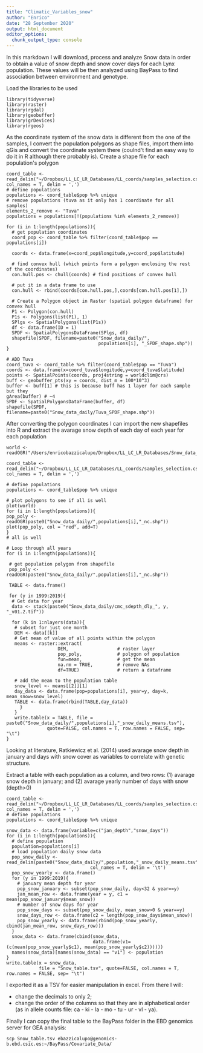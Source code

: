```yaml
---
title: "Climatic_Variables_snow"
author: "Enrico"
date: "28 September 2020"
output: html_document
editor_options:
  chunk_output_type: console
---
```


In this markdown I will download, process and analyze Snow data in order to obtain a value of snow depth and snow cover days for each Lynx population. These values will be then analyzed using BayPass to find association between environment and genotype.

Load the libraries to be used
```{R}
library(tidyverse)
library(raster)
library(rgdal)
library(geobuffer)
library(grDevices)
library(rgeos)
```
As the coordinate system of the snow data is different from the one of the samples, I convert the population polygons as shape files, import them into qGis and convert the coordinate system there (coulnd't find an easy way to do it in R although there probably is).
Create a shape file for each population's polygon
```{R}
coord_table <- read_delim("~/Dropbox/LL_LC_LR_Databases/LL_coords/samples_selection.csv", col_names = T, delim = ',')
# define populations
populations <- coord_table$pop %>% unique
# remove populations (tuva as it only has 1 coordinate for all samples)
elements_2_remove <- "Tuva"
populations = populations[!(populations %in% elements_2_remove)]

for (i in 1:length(populations)){
  # get population coordinates
  coord_pop <- coord_table %>% filter(coord_table$pop == populations[i])
  
  coords <- data.frame(x=coord_pop$longitude,y=coord_pop$latitude)
  
  # find convex hull (which points form a polygon enclosing the rest of the coordinates)
  con.hull.pos <- chull(coords) # find positions of convex hull
  
  # put it in a data frame to use
  con.hull <- rbind(coords[con.hull.pos,],coords[con.hull.pos[1],])
  
  # Create a Polygon object in Raster (spatial polygon dataframe) for convex hull
  P1 <- Polygon(con.hull)
  P1s <- Polygons(list(P1), 1)
  SPlgs <- SpatialPolygons(list(P1s))
  df <- data.frame(ID = 1)
  SPDF <- SpatialPolygonsDataFrame(SPlgs, df)
  shapefile(SPDF, filename=paste0("Snow_data_daily/",
                                  populations[i], "_SPDF_shape.shp"))
}

# ADD Tuva
coord_tuva <- coord_table %>% filter(coord_table$pop == "Tuva")
coords <- data.frame(x=coord_tuva$longitude,y=coord_tuva$latitude)
points <- SpatialPoints(coords, proj4string = worldclim@crs)
buff <- geobuffer_pts(xy = coords, dist_m = 100*10^3)
buffer <- buff[1] # this is because buff has 1 layer for each sample but they
gArea(buffer) # ~4
SPDF <- SpatialPolygonsDataFrame(buffer, df)
shapefile(SPDF, filename=paste0("Snow_data_daily/Tuva_SPDF_shape.shp"))
```
After converting the polygon coordinates I can import the new shapefiles into R and extract the avarage snow depth of each day of each year for each population
```{R}
world <- readOGR("/Users/enricobazzicalupo/Dropbox/LL_LC_LR_Databases/Snow_data_analysis/world_polar_stereographic/world_polar_stereographic.shp")

coord_table <- read_delim("~/Dropbox/LL_LC_LR_Databases/LL_coords/samples_selection.csv", col_names = T, delim = ',')

# define populations
populations <- coord_table$pop %>% unique

# plot polygons to see if all is well
plot(world)
for (i in 1:length(populations)){
pop_poly <- readOGR(paste0("Snow_data_daily/",populations[i],"_nc.shp"))
plot(pop_poly, col = "red", add=T)
}
# all is well

# Loop through all years
for (i in 1:length(populations)){
 
 # get population polygon from shapefile
 pop_poly <- readOGR(paste0("Snow_data_daily/",populations[i],"_nc.shp"))
 
 TABLE <- data.frame()

 for (y in 1999:2019){
  # Get data for year
  data <- stack(paste0("Snow_data_daily/cmc_sdepth_dly_", y, "_v01.2.tif"))
 
  for (k in 1:nlayers(data)){
   # subset for just one month
   DEM <- data[[k]]
   # Get mean of value of all points within the polygon
   means <- raster::extract(
                   DEM,                  # raster layer
                   pop_poly,             # polygon of population
                   fun=mean,             # get the mean
                   na.rm = TRUE,         # remove NAs
                   df=TRUE)              # return a dataframe
 
   # add the mean to the population table
   snow_level <- means[[2]][1]
   day_data <- data.frame(pop=populations[i], year=y, day=k, mean_snow=snow_level)
   TABLE <- data.frame(rbind(TABLE,day_data))
     }
   }
   write.table(x = TABLE, file = paste0("Snow_data_daily/",populations[i],"_snow_daily_means.tsv"),
               quote=FALSE, col.names = T, row.names = FALSE, sep= "\t")
}
```
Looking at literature, Ratkiewicz et al. (2014) used avarage snow depth in january and days with snow cover as variables to correlate with genetic structure.

Extract a table with each population as a column, and two rows: (1) avarage snow depth in january; and (2) avarage yearly number of days with snow (depth>0)
```{R}
coord_table <- read_delim("~/Dropbox/LL_LC_LR_Databases/LL_coords/samples_selection.csv", col_names = T, delim = ',')
# define populations
populations <- coord_table$pop %>% unique

snow_data <- data.frame(variable=c("jan_depth","snow_days"))
for (i in 1:length(populations)){
  # define population
  population=populations[i]
  # load population daily snow data
  pop_snow_daily <- read_delim(paste0("Snow_data_daily/",population,"_snow_daily_means.tsv"), 
                               col_names = T, delim = '\t')
  pop_snow_yearly <- data.frame()
  for (y in 1999:2019){
    # january mean depth for year
    pop_snow_january <- subset(pop_snow_daily, day<32 & year==y)
    jan_mean_row <- data.frame(year = y, c1 = mean(pop_snow_january$mean_snow))
    # number of snow days for year
    pop_snow_days <- subset(pop_snow_daily, mean_snow>0 & year==y)
    snow_days_row <- data.frame(c2 = length(pop_snow_days$mean_snow))
    pop_snow_yearly <- data.frame(rbind(pop_snow_yearly, cbind(jan_mean_row, snow_days_row)))
  }
  snow_data <- data.frame(cbind(snow_data, 
                                data.frame(v1=(c(mean(pop_snow_yearly$c1), mean(pop_snow_yearly$c2))))))
  names(snow_data)[names(snow_data) == "v1"] <- population
}
write.table(x = snow_data,
            file = "Snow_table.tsv", quote=FALSE, col.names = T, row.names = FALSE, sep= "\t")
```
I exported it as a TSV for easier manipulation in excel. From there I will:

- change the decimals to only 2;
- change the order of the columns so that they are in alphabetical order (as in allele counts file: ca - ki - la - mo - tu - ur - vl - ya).

Finally I can copy the final table to the BayPass folder in the EBD genomics server for GEA analysis:
```
scp Snow_table.tsv ebazzicalupo@genomics-b.ebd.csic.es:~/BayPass/Covariate_Data/
```

